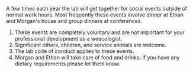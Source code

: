 A few times each year the lab will get together for social events outside of normal work hours. Most frequently these events involve dinner at Ethan and Morgan's house and group dinners at conferences.

1. These events are completely voluntary and are not important for your professional development as a weecologist.
2. Significant others, children, and service animals are welcome.
3. The lab code of conduct applies to these events.
4. Morgan and Ethan will take care of food and drinks. If you have any dietary requirements please let them know.